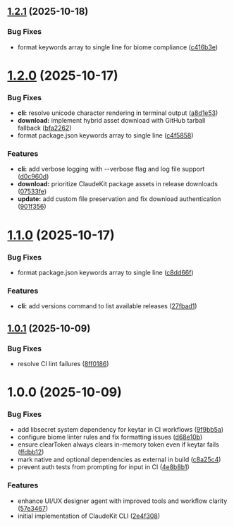 ## [1.2.1](https://github.com/mrgoonie/claudekit-cli/compare/v1.2.0...v1.2.1) (2025-10-18)


### Bug Fixes

* format keywords array to single line for biome compliance ([c416b3e](https://github.com/mrgoonie/claudekit-cli/commit/c416b3e2d0bddca73ca8a3e60cdc5d32e15c888e))

# [1.2.0](https://github.com/mrgoonie/claudekit-cli/compare/v1.1.0...v1.2.0) (2025-10-17)


### Bug Fixes

* **cli:** resolve unicode character rendering in terminal output ([a8d1e53](https://github.com/mrgoonie/claudekit-cli/commit/a8d1e53462be644e8435b17a6679453860a1c06a))
* **download:** implement hybrid asset download with GitHub tarball fallback ([bfa2262](https://github.com/mrgoonie/claudekit-cli/commit/bfa22624562f5098a017c38d39906315edde98a4))
* format package.json keywords array to single line ([c4f5858](https://github.com/mrgoonie/claudekit-cli/commit/c4f5858dc1e4d95df5b9e4233884f7ba8b09a09a))


### Features

* **cli:** add verbose logging with --verbose flag and log file support ([d0c960d](https://github.com/mrgoonie/claudekit-cli/commit/d0c960d7115f4eb38b328f08ed980eda12dacd4b))
* **download:** prioritize ClaudeKit package assets in release downloads ([07533fe](https://github.com/mrgoonie/claudekit-cli/commit/07533fead1ed7f8382db81b65c4b82a7578ac86f))
* **update:** add custom file preservation and fix download authentication ([901f356](https://github.com/mrgoonie/claudekit-cli/commit/901f356de0fed1c68e3ad249d293f3eb3867bacf))

# [1.1.0](https://github.com/mrgoonie/claudekit-cli/compare/v1.0.1...v1.1.0) (2025-10-17)


### Bug Fixes

* format package.json keywords array to single line ([c8dd66f](https://github.com/mrgoonie/claudekit-cli/commit/c8dd66faa94a84188790947fe3ee6f562d63cd46))


### Features

* **cli:** add versions command to list available releases ([27fbad1](https://github.com/mrgoonie/claudekit-cli/commit/27fbad1be3b5df90cb85ba9a3dd1b0eeb4fa6125))

## [1.0.1](https://github.com/mrgoonie/claudekit-cli/compare/v1.0.0...v1.0.1) (2025-10-09)


### Bug Fixes

* resolve CI lint failures ([8ff0186](https://github.com/mrgoonie/claudekit-cli/commit/8ff0186d8381003802c70c7cc17383e5662239a1))

# 1.0.0 (2025-10-09)


### Bug Fixes

* add libsecret system dependency for keytar in CI workflows ([9f9bb5a](https://github.com/mrgoonie/claudekit-cli/commit/9f9bb5a351fb3071d3929fbc8c916ca88ec0167d))
* configure biome linter rules and fix formatting issues ([d68e10b](https://github.com/mrgoonie/claudekit-cli/commit/d68e10bb1e65e525069ac3b3401ae9fc8131c15e))
* ensure clearToken always clears in-memory token even if keytar fails ([ffdbb12](https://github.com/mrgoonie/claudekit-cli/commit/ffdbb12dc20f5f171be94f4fb51745eff9b6c799))
* mark native and optional dependencies as external in build ([c8a25c4](https://github.com/mrgoonie/claudekit-cli/commit/c8a25c40fb53e5bcda6fe48522ffa21f9e2907e5))
* prevent auth tests from prompting for input in CI ([4e8b8b1](https://github.com/mrgoonie/claudekit-cli/commit/4e8b8b149f03b1ae05b3fb27846786c34e58d284))


### Features

* enhance UI/UX designer agent with improved tools and workflow clarity ([57e3467](https://github.com/mrgoonie/claudekit-cli/commit/57e3467c88c951e83fe5680358a4a5ac0e3b44d3))
* initial implementation of ClaudeKit CLI ([2e4f308](https://github.com/mrgoonie/claudekit-cli/commit/2e4f308bc99b8811ea0cc72b91a18b286b9fbd3e))
